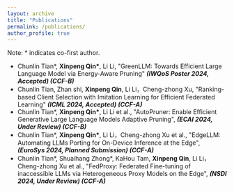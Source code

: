 ```yaml
---
layout: archive
title: "Publications"
permalink: /publications/
author_profile: true
---
```


Note: * indicates co-first author.

- Chunlin Tian*, **Xinpeng Qin\***, Li Li, "GreenLLM: Towards Efficient Large Language Model via Energy-Aware Pruning" ***(IWQoS Poster 2024, Accepted) (CCF-B)***
- Chunlin Tian, Zhan shi, **Xinpeng Qin**, Li Li，Cheng-zhong Xu, "Ranking-based Client Selection with Imitation Learning for Efficient Federated Learning" ***(ICML 2024, Accepted) (CCF-A)***
- Chunlin Tian*, **Xinpeng Qin\***, Li Li et al., "AutoPruner: Enable Efficient Generative Large Language Models Adaptive Pruning", ***(ECAI 2024, Under Review) (CCF-B)***
- Chunlin Tian*, **Xinpeng Qin\***, Li Li，Cheng-zhong Xu et al., "EdgeLLM: Automating LLMs Porting for On-Device Inference at the Edge", ***(EuroSys 2024, Planned Submission) (CCF-A)***
- Chunlin Tian*, Shuaihang Zhong*, KaHou Tam, **Xinpeng Qin**, Li Li，Cheng-zhong Xu et al., "FedProxy: Federated Fine-tuning of inaccessible LLMs via Heterogeneous Proxy Models on the Edge", ***(NSDI 2024, Under Review) (CCF-A)***
